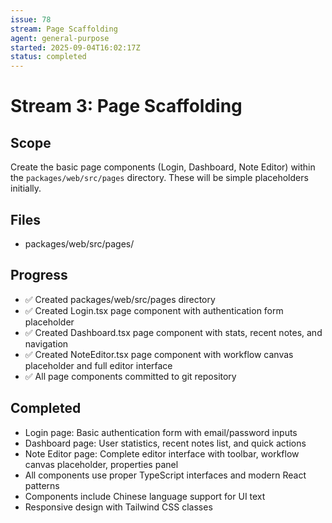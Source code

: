 ```yaml
---
issue: 78
stream: Page Scaffolding
agent: general-purpose
started: 2025-09-04T16:02:17Z
status: completed
---
```


# Stream 3: Page Scaffolding

## Scope

Create the basic page components (Login, Dashboard, Note Editor) within the `packages/web/src/pages` directory. These will be simple placeholders initially.

## Files

- packages/web/src/pages/

## Progress

- ✅ Created packages/web/src/pages directory
- ✅ Created Login.tsx page component with authentication form placeholder
- ✅ Created Dashboard.tsx page component with stats, recent notes, and navigation
- ✅ Created NoteEditor.tsx page component with workflow canvas placeholder and full editor interface
- ✅ All page components committed to git repository

## Completed

- Login page: Basic authentication form with email/password inputs
- Dashboard page: User statistics, recent notes list, and quick actions
- Note Editor page: Complete editor interface with toolbar, workflow canvas placeholder, properties panel
- All components use proper TypeScript interfaces and modern React patterns
- Components include Chinese language support for UI text
- Responsive design with Tailwind CSS classes
